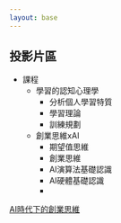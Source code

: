 ```yaml
---
layout: base
---
```



## 投影片區
* 課程
  * 學習的認知心理學
    * 分析個人學習特質
    * 學習理論
    * 訓練規劃
  * 創業思維xAI
    * 期望值思維
    * 創業思維
    * AI演算法基礎認識
    * AI硬體基礎認識
    * 

[AI時代下的創業思維](./AI%20start-up/)